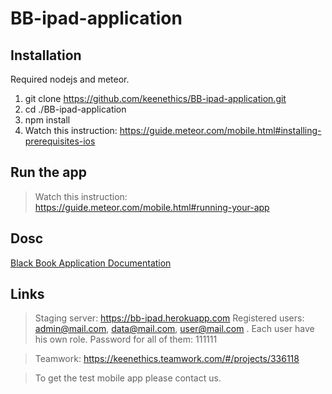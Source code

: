 # BB-ipad-application

## Installation

Required nodejs and meteor.
> 
1. git clone https://github.com/keenethics/BB-ipad-application.git
2. cd ./BB-ipad-application
3. npm install 
4. Watch this instruction: https://guide.meteor.com/mobile.html#installing-prerequisites-ios

## Run the app
> Watch this instruction: https://guide.meteor.com/mobile.html#running-your-app

## Dosc
[Black Book Application Documentation](docs/README.md)

## Links
> Staging server: https://bb-ipad.herokuapp.com
> Registered users: admin@mail.com, data@mail.com, user@mail.com . Each user have his own role. Password for all of them: 111111

> Teamwork: https://keenethics.teamwork.com/#/projects/336118

> To get the test mobile app please contact us.
